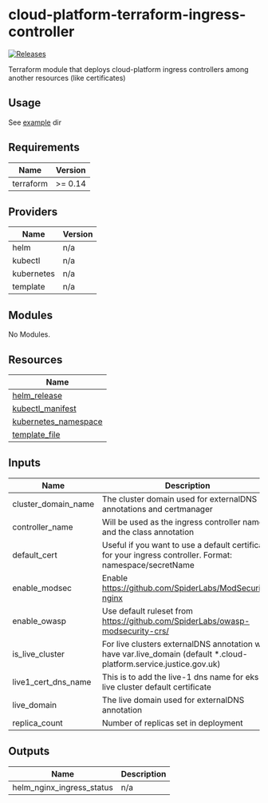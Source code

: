 # cloud-platform-terraform-ingress-controller

[![Releases](https://img.shields.io/github/release/ministryofjustice/cloud-platform-terraform-ingress-controller/all.svg?style=flat-square)](https://github.com/ministryofjustice/cloud-platform-terraform-ingress-controller/releases)

Terraform module that deploys cloud-platform ingress controllers among another resources (like certificates)

## Usage

See [example](example/) dir

<!--- BEGIN_TF_DOCS --->
## Requirements

| Name | Version |
|------|---------|
| terraform | >= 0.14 |

## Providers

| Name | Version |
|------|---------|
| helm | n/a |
| kubectl | n/a |
| kubernetes | n/a |
| template | n/a |

## Modules

No Modules.

## Resources

| Name |
|------|
| [helm_release](https://registry.terraform.io/providers/hashicorp/helm/latest/docs/resources/release) |
| [kubectl_manifest](https://registry.terraform.io/providers/gavinbunney/kubectl/latest/docs/resources/manifest) |
| [kubernetes_namespace](https://registry.terraform.io/providers/hashicorp/kubernetes/latest/docs/resources/namespace) |
| [template_file](https://registry.terraform.io/providers/hashicorp/template/latest/docs/data-sources/file) |

## Inputs

| Name | Description | Type | Default | Required |
|------|-------------|------|---------|:--------:|
| cluster\_domain\_name | The cluster domain used for externalDNS annotations and certmanager | `any` | n/a | yes |
| controller\_name | Will be used as the ingress controller name and the class annotation | `string` | n/a | yes |
| default\_cert | Useful if you want to use a default certificate for your ingress controller. Format: namespace/secretName | `string` | `"ingress-controllers/default-certificate"` | no |
| enable\_modsec | Enable https://github.com/SpiderLabs/ModSecurity-nginx | `bool` | `false` | no |
| enable\_owasp | Use default ruleset from https://github.com/SpiderLabs/owasp-modsecurity-crs/ | `bool` | `false` | no |
| is\_live\_cluster | For live clusters externalDNS annotation will have var.live\_domain (default *.cloud-platform.service.justice.gov.uk) | `bool` | `false` | no |
| live1\_cert\_dns\_name | This is to add the live-1 dns name for eks-live cluster default certificate | `string` | `""` | no |
| live\_domain | The live domain used for externalDNS annotation | `string` | `"cloud-platform.service.justice.gov.uk"` | no |
| replica\_count | Number of replicas set in deployment | `string` | n/a | yes |

## Outputs

| Name | Description |
|------|-------------|
| helm\_nginx\_ingress\_status | n/a |

<!--- END_TF_DOCS --->
